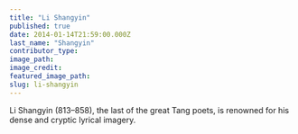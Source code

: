 ```yaml
---
title: "Li Shangyin"
published: true
date: 2014-01-14T21:59:00.000Z
last_name: "Shangyin"
contributor_type:
image_path:
image_credit:
featured_image_path:
slug: li-shangyin
---
```


Li Shangyin (813–858), the last of the great Tang poets, is renowned for his dense and cryptic lyrical imagery.

